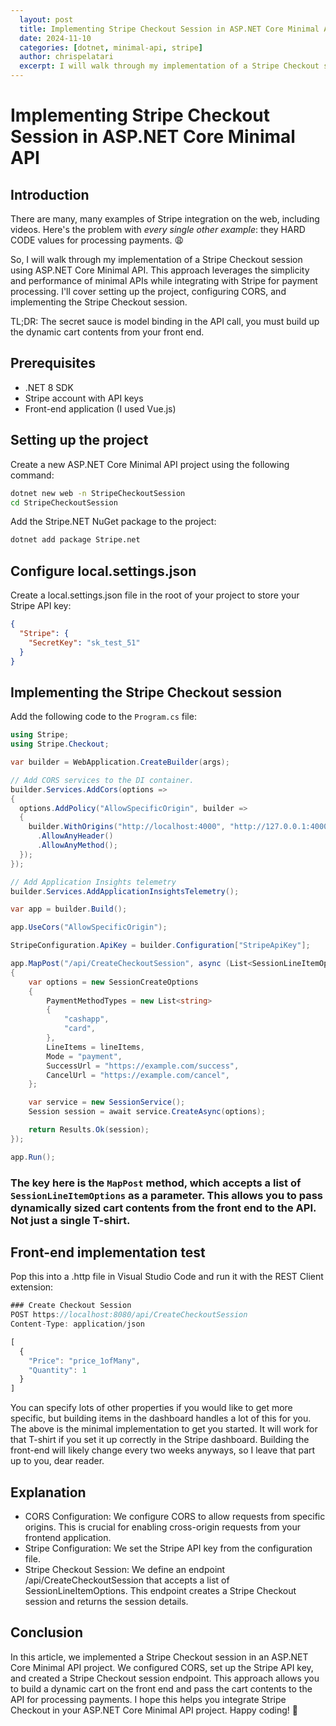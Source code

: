 ```yaml
---
  layout: post
  title: Implementing Stripe Checkout Session in ASP.NET Core Minimal API
  date: 2024-11-10
  categories: [dotnet, minimal-api, stripe]
  author: chrispelatari
  excerpt: I will walk through my implementation of a Stripe Checkout session using ASP.NET Core Minimal API. This approach leverages the simplicity and performance of minimal APIs while integrating with Stripe for payment processing. I'll cover setting up the project, configuring CORS, and implementing the Stripe Checkout session.
---
```


# Implementing Stripe Checkout Session in ASP.NET Core Minimal API

## Introduction

There are many, many examples of Stripe integration on the web, including videos. Here's the problem with *every single other example*: they HARD CODE values for processing payments. 😩

So, I will walk through my implementation of a Stripe Checkout session using ASP.NET Core Minimal API. This approach leverages the simplicity and performance of minimal APIs while integrating with Stripe for payment processing. I'll cover setting up the project, configuring CORS, and implementing the Stripe Checkout session.

TL;DR: The secret sauce is model binding in the API call, you must build up the dynamic cart contents from your front end.

## Prerequisites

- .NET 8 SDK
- Stripe account with API keys
- Front-end application (I used Vue.js)

## Setting up the project

Create a new ASP.NET Core Minimal API project using the following command:

```bash
dotnet new web -n StripeCheckoutSession
cd StripeCheckoutSession
```

Add the Stripe.NET NuGet package to the project:

```bash
dotnet add package Stripe.net
```

## Configure local.settings.json
Create a local.settings.json file in the root of your project to store your Stripe API key:

```json
{
  "Stripe": {
    "SecretKey": "sk_test_51"
  }
}
```

## Implementing the Stripe Checkout session

Add the following code to the `Program.cs` file:

```csharp
using Stripe;
using Stripe.Checkout;

var builder = WebApplication.CreateBuilder(args);

// Add CORS services to the DI container.
builder.Services.AddCors(options =>
{
  options.AddPolicy("AllowSpecificOrigin", builder =>
  {
    builder.WithOrigins("http://localhost:4000", "http://127.0.0.1:4000","https://yourfrontend.com")
      .AllowAnyHeader()
      .AllowAnyMethod();
  });
});

// Add Application Insights telemetry
builder.Services.AddApplicationInsightsTelemetry();

var app = builder.Build();

app.UseCors("AllowSpecificOrigin");

StripeConfiguration.ApiKey = builder.Configuration["StripeApiKey"];

app.MapPost("/api/CreateCheckoutSession", async (List<SessionLineItemOptions> lineItems) =>
{
    var options = new SessionCreateOptions
    {
        PaymentMethodTypes = new List<string>
        {
            "cashapp",
            "card",
        },
        LineItems = lineItems,
        Mode = "payment",
        SuccessUrl = "https://example.com/success",
        CancelUrl = "https://example.com/cancel",
    };

    var service = new SessionService();
    Session session = await service.CreateAsync(options);

    return Results.Ok(session);
});

app.Run();
```

### The key here is the `MapPost` method, which accepts a list of `SessionLineItemOptions` as a parameter. This allows you to pass dynamically sized cart contents from the front end to the API. Not just a single T-shirt.

## Front-end implementation test

Pop this into a .http file in Visual Studio Code and run it with the REST Client extension:

```javascript
### Create Checkout Session
POST https://localhost:8080/api/CreateCheckoutSession
Content-Type: application/json

[
  {
    "Price": "price_1ofMany",
    "Quantity": 1
  }
]
```

You can specify lots of other properties if you would like to get more specific, but building items in the dashboard handles a lot of this for you. The above is the minimal implementation to get you started. It will work for that T-shirt if you set it up correctly in the Stripe dashboard. Building the front-end will likely change every two weeks anyways, so I leave that part up to you, dear reader.

## Explanation
- CORS Configuration: We configure CORS to allow requests from specific origins. This is crucial for enabling cross-origin requests from your frontend application.
- Stripe Configuration: We set the Stripe API key from the configuration file.
- Stripe Checkout Session: We define an endpoint /api/CreateCheckoutSession that accepts a list of SessionLineItemOptions. This endpoint creates a Stripe Checkout session and returns the session details.

## Conclusion

In this article, we implemented a Stripe Checkout session in an ASP.NET Core Minimal API project. We configured CORS, set up the Stripe API key, and created a Stripe Checkout session endpoint. This approach allows you to build a dynamic cart on the front end and pass the cart contents to the API for processing payments. I hope this helps you integrate Stripe Checkout in your ASP.NET Core Minimal API project. Happy coding! 🚀
